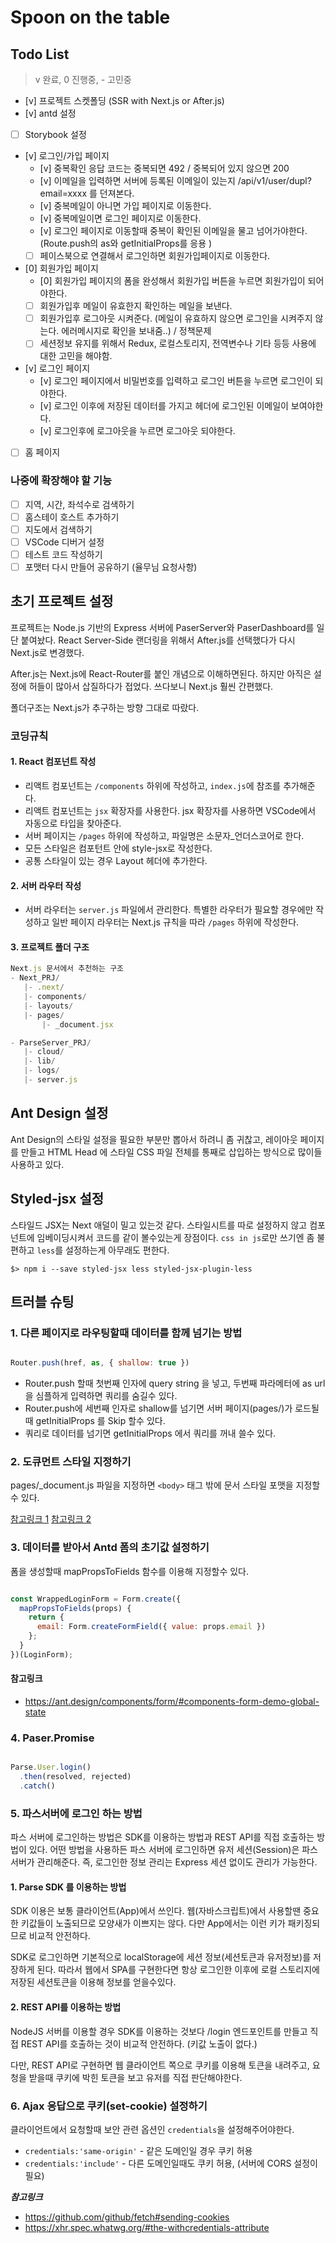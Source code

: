 # Spoon on the table

## Todo List

> v 완료, 0 진행중, - 고민중

- [v] 프로젝트 스켓폴딩 (SSR with Next.js or After.js)
- [v] antd 설정
- [ ] Storybook 설정
- [v] 로그인/가입 페이지
  - [v] 중복확인 응답 코드는 중복되면 492 / 중복되어 있지 않으면 200
  - [v] 이메일을 입력하면 서버에 등록된 이메일이 있는지 /api/v1/user/dupl?email=xxxx 를 던져본다.
  - [v] 중복메일이 아니면 가입 페이지로 이동한다.
  - [v] 중복메일이면 로그인 페이지로 이동한다.
  - [v] 로그인 페이지로 이동할때 중복이 확인된 이메일을 물고 넘어가야한다. (Route.push의 as와 getInitialProps를 응용 )
  - [ ] 페이스북으로 연결해서 로그인하면 회원가입페이지로 이동한다.
- [0] 회원가입 페이지
  - [0] 회원가입 페이지의 폼을 완성해서 회원가입 버튼을 누르면 회원가입이 되어야한다.
  - [ ] 회원가입후 메일이 유효한지 확인하는 메일을 보낸다.
  - [ ] 회원가입후 로그아웃 시켜준다. (메일이 유효하지 않으면 로그인을 시켜주지 않는다. 에러메시지로 확인을 보내줌..) / 정책문제
  - [ ] 세션정보 유지를 위해서 Redux, 로컬스토리지, 전역변수나 기타 등등 사용에 대한 고민을 해야함.
- [v] 로그인 페이지
  - [v] 로그인 페이지에서 비밀번호를 입력하고 로그인 버튼을 누르면 로그인이 되야한다.
  - [v] 로그인 이후에 저장된 데이터를 가지고 헤더에 로그인된 이메일이 보여야한다.
  - [v] 로그인후에 로그아웃을 누르면 로그아웃 되야한다.

- [ ] 홈 페이지

### 나중에 확장해야 할 기능

- [ ] 지역, 시간, 좌석수로 검색하기
- [ ] 홈스테이 호스트 추가하기
- [ ] 지도에서 검색하기
- [ ] VSCode 디버거 설정
- [ ] 테스트 코드 작성하기
- [ ] 포맷터 다시 만들어 공유하기 (율무님 요청사항)

## 초기 프로젝트 설정

프로젝트는 Node.js 기반의 Express 서버에 PaserServer와 PaserDashboard를 일단 붙여놨다.
React Server-Side 랜더링을 위해서 After.js를 선택했다가 다시 Next.js로 변경했다.

After.js는 Next.js에 React-Router를 붙인 개념으로 이해하면된다. 하지만 아직은 설정에 허들이 많아서 삽질하다가 접었다.
쓰다보니 Next.js 훨씬 간편했다.

폴더구조는 Next.js가 추구하는 방향 그대로 따랐다.

### 코딩규칙

#### 1. React 컴포넌트 작성

- 리액트 컴포넌트는 `/components` 하위에 작성하고, `index.js`에 참조를 추가해준다.
- 리액트 컴포넌트는 `jsx` 확장자를 사용한다. jsx 확장자를 사용하면 VSCode에서 자동으로 타입을 찾아준다.
- 서버 페이지는 `/pages` 하위에 작성하고, 파일명은 소문자_언더스코어로 한다.
- 모든 스타일은 컴포턴트 안에 style-jsx로 작성한다.
- 공통 스타일이 있는 경우 Layout 헤더에 추가한다.

#### 2. 서버 라우터 작성

- 서버 라우터는 `server.js` 파일에서 관리한다. 특별한 라우터가 필요할 경우에만 작성하고 일반 페이지 라우터는 Next.js 규칙을 따라 `/pages` 하위에 작성한다.

#### 3. 프로젝트 폴더 구조

```js
Next.js 문서에서 추천하는 구조
- Next_PRJ/
   |- .next/
   |- components/
   |- layouts/
   |- pages/
       |- _document.jsx

- ParseServer_PRJ/
   |- cloud/
   |- lib/
   |- logs/
   |- server.js

```

## Ant Design 설정

Ant Design의 스타일 설정을 필요한 부분만 뽑아서 하려니 좀 귀찮고, 레이아웃 페이지를 만들고 HTML Head 에 스타일 CSS 파일 전체를 통째로 삽입하는 방식으로 많이들 사용하고 있다.

## Styled-jsx 설정

스타일드 JSX는 Next 애덜이 밀고 있는것 같다. 스타일시트를 따로 설정하지 않고 컴포넌트에 임베이딩시켜서 코드를 같이 볼수있는게 장점이다. `css in js`로만 쓰기엔 좀 불편하고 `less`를 설정하는게 아무래도 편한다.

```$> npm i --save styled-jsx less styled-jsx-plugin-less```


## 트러블 슈팅

### 1. 다른 페이지로 라우팅할때 데이터를 함께 넘기는 방법

```javascript

Router.push(href, as, { shallow: true })

```

- Router.push 할때 첫번째 인자에 query string 을 넣고, 두번째 파라메터에 as url을 심플하게 입력하면 쿼리를 숨길수 있다.
- Router.push에 세번째 인자로 shallow를 넘기면 서버 페이지(pages/)가 로드될때 getInitialProps 를 Skip 할수 있다.
- 쿼리로 데이터를 넘기면 getInitialProps 에서 쿼리를 꺼내 쓸수 있다.

### 2. 도큐먼트 스타일 지정하기

pages/_document.js 파일을 지정하면 `<body>` 태그 밖에 문서 스타일 포맷을 지정할 수 있다.

[참고링크 1](https://github.com/zeit/next.js#custom-document)
[참고링크 2](https://github.com/zeit/next.js/wiki/Global-styles-and-layouts)

### 3. 데이터를 받아서 Antd 폼의 초기값 설정하기

폼을 생성할때 mapPropsToFields 함수를 이용해 지정할수 있다.
```javascript

const WrappedLoginForm = Form.create({
  mapPropsToFields(props) {
    return {
      email: Form.createFormField({ value: props.email })
    };
  }
})(LoginForm);

```

#### 참고링크

- https://ant.design/components/form/#components-form-demo-global-state


### 4. Paser.Promise

```javascript

Parse.User.login()
  .then(resolved, rejected)
  .catch()

```

### 5. 파스서버에 로그인 하는 방법

파스 서버에 로그인하는 방법은 SDK를 이용하는 방법과 REST API를 직접 호출하는 방법이 있다. 어떤 방법을 사용하든 파스 서버에 로그인하면 유저 세션(Session)은 파스 서버가 관리해준다.
즉, 로그인한 정보 관리는 Express 세션 없이도 관리가 가능한다.

#### 1. Parse SDK 를 이용하는 방법

SDK 이용은 보통 클라이언트(App)에서 쓰인다. 웹(자바스크립트)에서 사용할땐 중요한 키값들이 노출되므로 모양새가 이쁘지는 않다. 다만 App에서는 이런 키가 패키징되므로 비교적 안전하다.

SDK로 로그인하면 기본적으로 localStorage에 세션 정보(세션토큰과 유저정보)를 저장하게 된다. 따라서 웹에서 SPA를 구현한다면 항상 로그인한 이후에 로컬 스토리지에 저장된 세션토큰을 이용해 정보를 얻을수있다.

#### 2. REST API를 이용하는 방법

NodeJS 서버를 이용할 경우 SDK를 이용하는 것보다 /login 엔드포인트를 만들고 직접 REST API를 호출하는 것이 비교적 안전하다. (키값 노출이 없다.)

다만, REST API로 구현하면 웹 클라이언트 쪽으로 쿠키를 이용해 토큰을 내려주고, 요청을 받을때 쿠키에 박힌 토큰을 보고 유저를 직접 판단해야한다.


### 6. Ajax 응답으로 쿠키(set-cookie) 설정하기

클라이언트에서 요청할때 보안 관련 옵션인 `credentials`을 설정해주어야한다.

- `credentials:'same-origin'` - 같은 도메인일 경우 쿠키 허용
- `credentials:'include'` - 다른 도메인일때도 쿠키 허용, (서버에 CORS 설정이 필요)

***참고링크***
- https://github.com/github/fetch#sending-cookies
- https://xhr.spec.whatwg.org/#the-withcredentials-attribute